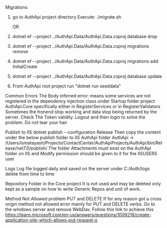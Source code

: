 Migrations:

1. go to AuthApi project directory
   Execute: ./migrate.sh

   OR

2. dotnet ef --project ../AuthApi.Data/AuthApi.Data.csproj database drop
3. dotnet ef --project ../AuthApi.Data/AuthApi.Data.csproj migrations remove
4. dotnet ef --project ../AuthApi.Data/AuthApi.Data.csproj migrations add InitialCreate
5. dotnet ef --project ../AuthApi.Data/AuthApi.Data.csproj database update
6. From AuthApi root project run "dotnet run seeddata"

Common Errors
The Body inferred error: means some services are not registered in the dependency injection class under Startup folder
project AuthApi.Core specifically either in RegisterServices or in RegisterValidators
Sometimes the fronend stop working and data stop being returned by the server. Check The Token validity. Logout and then login to solve the problem. Do not tear your hair

Publish to IIS
dotnet publish --configuration Release
Then copy the content under the below publish folder to IIS AuthApi folder
AuthApi -> /Users/ismatayash/Projects/ContactCenter/AuthApiProjects/AuthApi/bin/Release/net7.0/publish/
The folder Attachments must exist on the AuthApi folder on IIS and Modify permission should be given to it for the IISUSERS user

Logs
Log file logged daily and saved on the server under C:/Auth/logs delete from time to time

Repository Folder in the Core project
It is not used and may be deleted only kept as a sample on how to write Generic Repos and unit of work.

Method Not Allowed problem PUT and DELETE
If for any reason got a cross origin method not allowed error mainly for PUT and DELETE verbs. Go to the windows server and remove WebDav. Follow this link to achieve this https://learn.microsoft.com/en-us/answers/questions/1009216/create-application-site-which-allows-put-request-o
